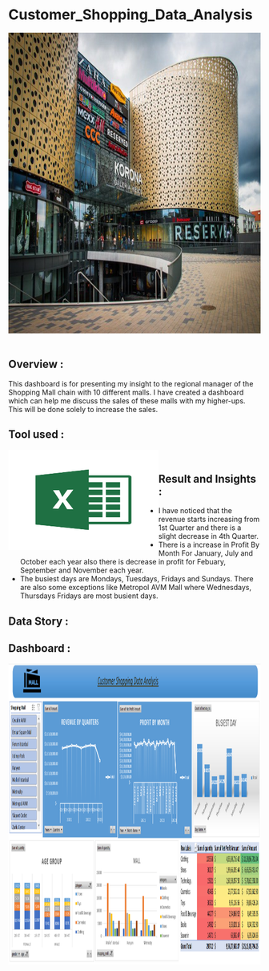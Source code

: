 # Customer_Shopping_Data_Analysis
<img src="./Mall_img.jpeg" width="3000" height="600"/>&nbsp;

## Overview : 
This dashboard is for presenting my insight to the regional manager of the Shopping Mall chain with 10 different malls. I have created a dashboard which can help me discuss the sales of these malls with my higher-ups. This will be done solely to increase the sales.

## Tool used :
<img src="./Excel_Img.png" width="300" height="200" align="left"/>&nbsp;

## Result and Insights :
- I have noticed that the revenue starts increasing from 1st Quarter and there is a slight decrease in 4th Quarter.
- There is a increase in Profit By Month For January, July and October each year also there is decrease in profit for Febuary, September and November each year.
- The busiest days are Mondays, Tuesdays, Fridays and Sundays. There are also some exceptions like Metropol AVM Mall where Wednesdays, Thursdays Fridays are most busient days.

## Data Story :

## Dashboard :
<img src="./Dashboard_img.png" width="3000" height="600"/>&nbsp;
